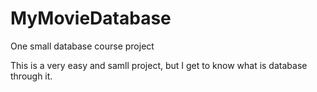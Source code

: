 # MyMovieDatabase
One small database course project

This is a very easy and samll project, but I get to know what is database through it.
